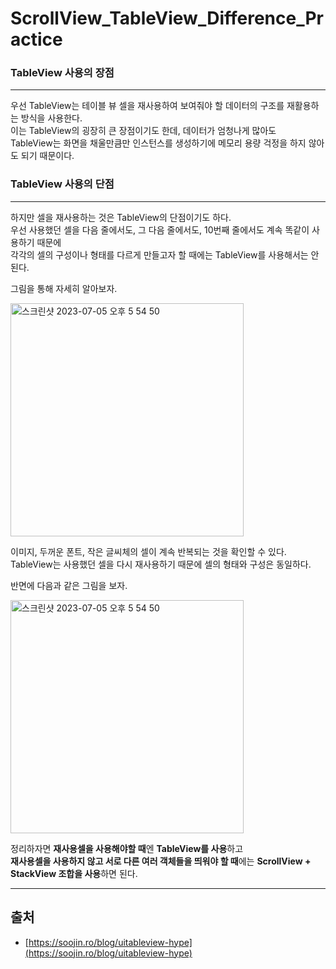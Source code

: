 # ScrollView_TableView_Difference_Practice

### TableView 사용의 장점  

------------

우선 TableView는 테이블 뷰 셀을 재사용하여 보여줘야 할 데이터의 구조를 재활용하는 방식을 사용한다.  
이는 TableView의 굉장히 큰 장점이기도 한데, 데이터가 엄청나게 많아도  
TableView는 화면을 채울만큼만 인스턴스를 생성하기에 메모리 용량 걱정을 하지 않아도 되기 때문이다.   


### TableView 사용의 단점  

------------

하지만 셀을 재사용하는 것은 TableView의 단점이기도 하다.  
우선 사용했던 셀을 다음 줄에서도, 그 다음 줄에서도, 10번째 줄에서도 계속 똑같이 사용하기 때문에  
각각의 셀의 구성이나 형태를 다르게 만들고자 할 때에는 TableView를 사용해서는 안 된다.

그림을 통해 자세히 알아보자.  

<img width="373" alt="스크린샷 2023-07-05 오후 5 54 50" src="https://github.com/Marigoldflower/ScrollView_TableView_Difference_Practice/assets/100112897/30ec76e7-1fc2-4afc-b79d-dcde7cd9a108">  

  
이미지, 두꺼운 폰트, 작은 글씨체의 셀이 계속 반복되는 것을 확인할 수 있다.  
TableView는 사용했던 셀을 다시 재사용하기 때문에 셀의 형태와 구성은 동일하다.  

반면에 다음과 같은 그림을 보자.


<img width="373" alt="스크린샷 2023-07-05 오후 5 54 50" src="(https://github.com/Marigoldflower/ScrollView_TableView_Difference_Practice/assets/100112897/787c7155-62c5-4287-9bc8-8a2bfa30d8f3)"> 








정리하자면 **재사용셀을 사용해야할 때**엔 **TableView를 사용**하고  
**재사용셀을 사용하지 않고 서로 다른 여러 객체들을 띄워야 할 때**에는 **ScrollView + StackView 조합을 사용**하면 된다. 


------------

## 출처 

- [https://soojin.ro/blog/uitableview-hype](https://soojin.ro/blog/uitableview-hype)



